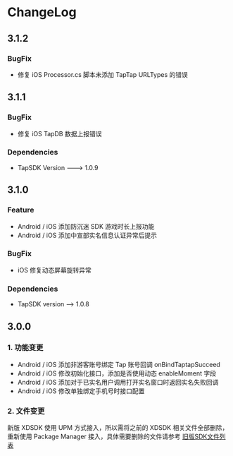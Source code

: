 # ChangeLog

## 3.1.2

### BugFix

* 修复 iOS Processor.cs 脚本未添加 TapTap URLTypes 的错误

## 3.1.1

### BugFix

* 修复 iOS TapDB 数据上报错误

### Dependencies

* TapSDK Version ---> 1.0.9

## 3.1.0 

### Feature
* Android / iOS 添加防沉迷 SDK 游戏时长上报功能
* Android / iOS 添加中宣部实名信息认证异常后提示
### BugFix
* iOS 修复动态屏幕旋转异常
### Dependencies
* TapSDK version --> 1.0.8
## 3.0.0 

### 1. 功能变更
* Android / iOS 添加非游客账号绑定 Tap 账号回调 onBindTaptapSucceed
* Android / iOS 修改初始化接口，添加是否使用动态 enableMoment 字段
* Android / iOS 添加对于已实名用户调用打开实名窗口时返回实名失败回调
* Android / iOS 修改单独绑定手机号时接口配置

### 2. 文件变更
新版 XDSDK 使用 UPM 方式接入，所以需将之前的 XDSDK 相关文件全部删除，重新使用 Package Manager 接入，具体需要删除的文件请参考 [旧版SDK文件列表](./Documentation/旧版SDK文件列表.md)

  
